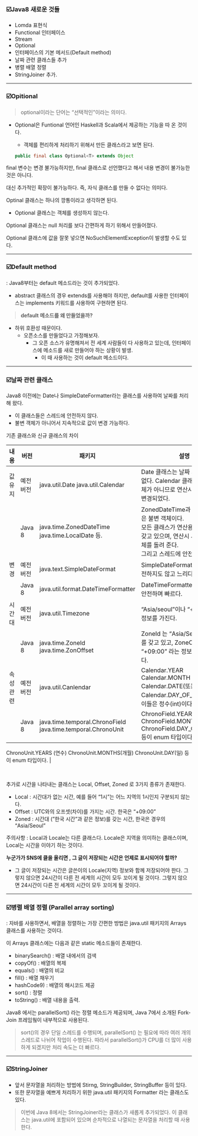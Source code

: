 ### ☑️**Java8 새로운 것들**

- Lomda 표현식
- Functional 인터페이스
- Stream
- Optional
- 인터페이스의 기본 메서드(Default method)
- 날짜 관련 클래스들 추가
- 병렬 배열 정렬
- StringJoiner 추가.

---

### ☑️Opitional

> optional이라는 단어는 “선택적인”이라는 의미다.
> 
- Optional은 Funtional 언어인 Haskell과 Scala에서 제공하는 기능을 따 온 것이다.
    - 객체를 편리하게 처리하기 위해서 만든 클래스라고 보면 된다.
    
    ```java
    public final class Optional<T> extends Object 
    ```
    

final 변수는 변경 불가능하지만, final 클래스로 선언했다고 해서 내용 변경이 불가능한 것은 아니다. 

대신 추가적인 확장이 불가능하다. 즉, 자식 클래스를 만들 수 없다는 의미다. 

Optinal 클래스는 하나의 깡통이라고 생각하면 된다. 

- Optional 클래스는 객체를 생성하지 않는다.

Optional 클래스는 null 처리를 보다 간편하게 하기 위해서 만들어졌다. 

Optional 클래스에 값을 잘못 넣으면 NoSuchElementException이 발생할 수도 있다. 

---

### ☑️Default method

: Java8부터는 default 메소드라는 것이 추가되었다. 

- abstract 클래스의 경우 extends를 사용해야 하지만, default를 사용한 인터페이스는 implements 키워드를 사용하여 구현하면 된다.

> **default 메소드를 왜 만들었을까?**
> 
- 하위 호환성 때문이다.
    - 오픈소스를 만들었다고 가정해보자.
        - 그 오픈 소스가 유명해져서 전 세계 사람들이 다 사용하고 있는데, 인터페이스에 메소드를 새로 만들어야 하는 상황이 발생.
            - 이 때 사용하는 것이 default 메소드이다.

---

### ☑️날짜 관련 클래스

Java8 이전에는 Date나 SimpleDateFormatter라는 클래스를 사용하여 날짜를 처리해 왔다. 

- 이 클래스들은 스레드에 안전하지 않다.
- 불변 객체가 아니어서 지속적으로 값이 변경 가능하다.

기존 클래스와 신규 클래스의 차이 

| 내용 | 버전 | 패키지 | 설명 |
| --- | --- | --- | --- |
| 값 유지 | 예전 버전 | java.util.Date java.util.Calendar | Date 클래스는 날짜 계산을 할 수 없다. Calendar 클래스는 불변 객체가 아니므로 연산시 객체 자체가 변경되었다.  |
|  | Java 8 | java.time.ZonedDateTime java.time.LocalDate 등.  | ZonedDateTime과 LocalDate 등은 불변 객체이다. <br> 모든 클래스가 연산용의 메소드를 갖고 있으며, 연산시 새로운 불변 객체를 돌려 준다. <br> 그리고 스레드에 안전하다. |
| 변경 | 예전 버전 | java.text.SimpleDateFormat | SimpleDateFormat는 스레드 안전하지도 않고 느리다. |
|  | Java 8 | java.util.format.DateTimeFormatter | DateTimeFormatter 는 스레드에 안전하며 빠르다. |
| 시간대 | 예전 버전 | java.util.Timezone | “Asia/seoul”이나 “+09 : 00”같은 정보를 가진다.  |
|  | Java 8 | java.time.ZoneId java.time.ZonOffset | ZoneId 는 “Asia/Seoul”라는 정보를 갖고 있고, ZoneOffset는 “+09:00” 라는 정보를 가지고 있다.  |
| 속성 관련 | 예전 버전 | java.util.Canlendar | Calendar.YEAR Calendar.MONTH Calendar.DATE(또는 Calendar.DAY_OF_MONTH) 등 이들은 정수(int)이다. |
|  | Java 8 | java.time.temporal.ChronoField java.time.temporal.ChronoUnit | ChronoField.YEAR ChronoField.MONTH_OF_YEAR ChronoField.DAY_OF_MONTH 등이 enum 타입이다.

ChronoUnit.YEARS (연수)
ChronoUnit.MONTHS(개월)
ChronoUnit.DAY(일) 등이 enum 타입이다.  |

<br>

추가로 시간을 나타내는 클래스는 Local, Offset, Zoned 로 3가지 종류가 존재한다. 

- Local : 시간대가 없는 시간, 예를 들어 “1시”는 어느 지역의 1시인지 구분되지 않는다.
- Offset : UTC와의 오프셋(차이)를 가지는 시간. 한국은 “+09:00”
- Zoned : 시간대 (”한국 시간”과 같은 정보)를 갖는 시간, 한국은 경우의 “Asia/Seoul”

 주의사항 : Local과 Locale는 다른 클래스다. Locale은 지역을 의미하는 클래스이며, Local는 시간을 이야기 하는 것이다.

**누군가가 SNS에 클을 올리면 , 그 글이 저장되는 시간은 언제로 표시되어야 할까?**

 - 그 글이 저장되는 시간은 글쓴이의 Locale(지역) 정보와 함께 저장되어야 한다. 그렇지 않으면 24시간이 다른 전 세계의 시간이 모두 꼬이게 될 것이다.  그렇지 않으면 24시간이 다른 전 세계의 시간이 모두 꼬이게 될 것이다. 

---

### ☑️병렬 배열 정렬 (Parallel array sorting)

: 자바를 사용하면서, 배열을 정렬하는 가장 간편한 방법은 java.util 패키지의 Arrays 클래스를 사용하는 것이다. 

이 Arrays 클래스에는 다음과 같은 static 메소드들이 존재한다.

- binarySearch() : 배열 내에서의 검색
- copyOf() : 배열의 복제
- equals() : 배열의 비교
- fill() : 배열 채우기
- hashCode9) : 배열의 해시코드 제공
- sort() : 정렬
- toString() : 배열 내용을 출력.

Java8 에서는 parallelSort() 라는 정렬 메소드가 제공되며, Java 7에서 소개된 Fork-Join 프레임웤이 내부적으로 사용된다. 

> sort()의 경우 단일 스레드를 수행되며, parallelSort() 는 필요에 따라 여러 개의 스레드로 나뉘어 작업이 수행된다. 
따라서 parallelSort()가 CPU를 더 많이 사용하게 되겠지만 처리 속도는 더 빠르다.
> 

---

### ☑️StringJoiner

- 앞서 문자열을 처리하는 방법에 Stirng, StringBuilder, StringBuffer 등이 있다.
- 또한 문자열을 예쁘게 처리하기 위한 java.util 패키지의 Formatter 라는 클래스도 있다.
    
    

> 이번에 Java 8에서는 StringJoiner라는 클래스가 새롭게 추가되었다. 이 클래스는 java.util에 포함되어 있으며
순차적으로 나열되는 문자열을 처리할 때 사용한다.
>
